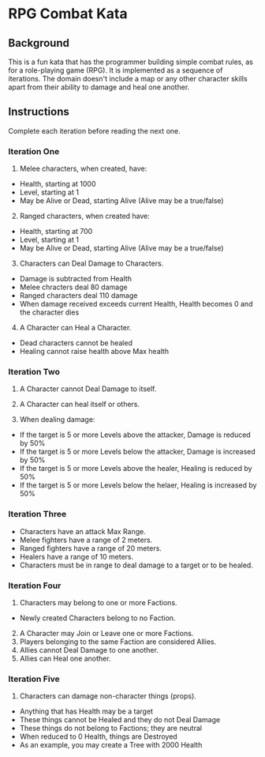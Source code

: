 # RPG Combat Kata

## Background

This is a fun kata that has the programmer building simple combat rules, as for a role-playing game (RPG). It is implemented as a sequence of iterations. The domain doesn't include a map or any other character skills apart from their ability to damage and heal one another.

## Instructions

Complete each iteration before reading the next one.

### Iteration One

1. Melee characters, when created, have:

- Health, starting at 1000
- Level, starting at 1
- May be Alive or Dead, starting Alive (Alive may be a true/false)

2. Ranged characters, when created have:

- Health, starting at 700
- Level, starting at 1
- May be Alive or Dead, starting Alive (Alive may be a true/false)

3. Characters can Deal Damage to Characters.

- Damage is subtracted from Health
- Melee chracters deal 80 damage
- Ranged characters deal 110 damage
- When damage received exceeds current Health, Health becomes 0 and the character dies

4. A Character can Heal a Character.

- Dead characters cannot be healed
- Healing cannot raise health above Max health

### Iteration Two

1. A Character cannot Deal Damage to itself.

2. A Character can heal itself or others.

3. When dealing damage:

- If the target is 5 or more Levels above the attacker, Damage is reduced by 50%
- If the target is 5 or more Levels below the attacker, Damage is increased by 50%
- If the target is 5 or more Levels above the healer, Healing is reduced by 50%
- If the target is 5 or more Levels below the helaer, Healing is increased by 50%

### Iteration Three

- Characters have an attack Max Range.
- Melee fighters have a range of 2 meters.
- Ranged fighters have a range of 20 meters.
- Healers have a range of 10 meters.
- Characters must be in range to deal damage to a target or to be healed.

### Iteration Four

1. Characters may belong to one or more Factions.

- Newly created Characters belong to no Faction.

2. A Character may Join or Leave one or more Factions.
3. Players belonging to the same Faction are considered Allies.
4. Allies cannot Deal Damage to one another.
5. Allies can Heal one another.

### Iteration Five

1. Characters can damage non-character things (props).

- Anything that has Health may be a target
- These things cannot be Healed and they do not Deal Damage
- These things do not belong to Factions; they are neutral
- When reduced to 0 Health, things are Destroyed
- As an example, you may create a Tree with 2000 Health
